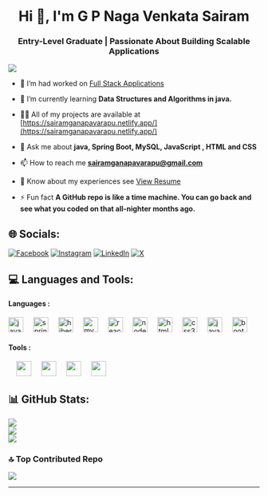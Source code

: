 <h1 align="center">Hi 👋, I'm G P Naga Venkata Sairam</h1>
<h3 align="center">Entry-Level Graduate | Passionate About Building Scalable Applications </h3>

[![](https://visitcount.itsvg.in/api?id=sairam9542&icon=5&color=0)](https://visitcount.itsvg.in)


- 🔭 I’m had worked on [Full Stack Applications](https://github.com/Sairam9542?tab=repositories)

- 🌱 I’m currently learning **Data Structures and Algorithms in java.**

- 👨‍💻 All of my projects are available at [https://sairamganapavarapu.netlify.app/](https://sairamganapavarapu.netlify.app/)

- 💬 Ask me about **java, Spring Boot, MySQL, JavaScript , HTML and CSS**

- 📫 How to reach me **sairamganapavarapu@gmail.com**

- 📄 Know about my experiences see        [View Resume](https://drive.google.com/file/d/1kaG4q9WJ8TxqTNaeexv4-uy7BOY91Uu_/view?usp=drivesdk)

- ⚡ Fun fact **A GitHub repo is like a time machine. You can go back and see what you coded on that all-nighter months ago.**

## 🌐 Socials:
[![Facebook](https://img.shields.io/badge/Facebook-%231877F2.svg?logo=Facebook&logoColor=white)](https://facebook.com/sairam.ganapavarapu) [![Instagram](https://img.shields.io/badge/Instagram-%23E4405F.svg?logo=Instagram&logoColor=white)](https://instagram.com/__.sai.ram.__) [![LinkedIn](https://img.shields.io/badge/LinkedIn-%230077B5.svg?logo=linkedin&logoColor=white)](https://linkedin.com/in/sairamganapavarapu96) [![X](https://img.shields.io/badge/X-black.svg?logo=X&logoColor=white)](https://x.com/SairamGanapava3) 


<h2 align="left">💻 Languages and Tools:</h2>
<h4 align="centre">Languages :</h4>
<div align="left">
  <img src="https://cdn.jsdelivr.net/gh/devicons/devicon/icons/java/java-original.svg" height="30" alt="java logo"  />
  <img width="12" />
  <img src="https://cdn.jsdelivr.net/gh/devicons/devicon/icons/spring/spring-original.svg" height="30" alt="spring logo"  />
  <img width="12" />
  <img src="https://cdn.jsdelivr.net/gh/devicons/devicon/icons/hibernate/hibernate-original.svg" height="30" alt="hibernate logo"  />
  <img width="12" />
  <img src="https://cdn.jsdelivr.net/gh/devicons/devicon/icons/mysql/mysql-original.svg" height="30" alt="mysql logo"  />
  <img width="12" />
  <img src="https://cdn.jsdelivr.net/gh/devicons/devicon/icons/react/react-original.svg" height="30" alt="react logo"  />
  <img width="12" />
  <img src="https://cdn.jsdelivr.net/gh/devicons/devicon/icons/nodejs/nodejs-original.svg" height="30" alt="nodejs logo"  />
  <img width="12" />
  <img src="https://cdn.jsdelivr.net/gh/devicons/devicon/icons/html5/html5-original.svg" height="30" alt="html5 logo"  />
  <img width="12" />
  <img src="https://cdn.jsdelivr.net/gh/devicons/devicon/icons/css3/css3-original.svg" height="30" alt="css3 logo"  />
  <img width="12" />
  <img src="https://cdn.jsdelivr.net/gh/devicons/devicon/icons/javascript/javascript-original.svg" height="30" alt="javascript logo"  />
  <img width="12" />
  <img src="https://cdn.jsdelivr.net/gh/devicons/devicon/icons/bootstrap/bootstrap-original.svg" height="30" alt="bootstrap logo"  />
</div>
<div align="left" >
  <h4 align="centre">Tools :</h4>
  <img width="12" />
  <img src="https://cdn.jsdelivr.net/gh/devicons/devicon@latest/icons/eclipse/eclipse-original.svg" height="30"/>
  <img width="12" />
  <img src="https://cdn.jsdelivr.net/gh/devicons/devicon@latest/icons/vscode/vscode-original.svg" height="30"/>
  <img width="12" />
  <img src="https://cdn.jsdelivr.net/gh/devicons/devicon@latest/icons/git/git-original.svg" height="30"/>
  <img width="12" />
  <img src="https://cdn.jsdelivr.net/gh/devicons/devicon@latest/icons/netlify/netlify-original-wordmark.svg" height="30" />
</div>

## 📊 GitHub Stats:
![](https://github-readme-stats.vercel.app/api?username=sairam9542&theme=holi&hide_border=false&include_all_commits=false&count_private=true)<br/>
![](https://github-readme-streak-stats.herokuapp.com/?user=sairam9542&theme=holi&hide_border=false)<br/>
![](https://github-readme-stats.vercel.app/api/top-langs/?username=sairam9542&theme=holi&hide_border=false&include_all_commits=false&count_private=true&layout=compact)

### 🔝 Top Contributed Repo
![](https://github-contributor-stats.vercel.app/api?username=sairam9542&limit=5&theme=holi&combine_all_yearly_contributions=true)

---


